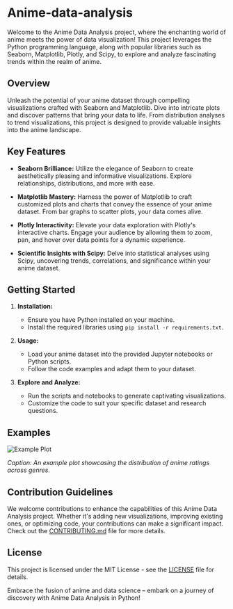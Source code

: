 # Anime-data-analysis

Welcome to the Anime Data Analysis project, where the enchanting world of anime meets the power of data visualization! This project leverages the Python programming language, along with popular libraries such as Seaborn, Matplotlib, Plotly, and Scipy, to explore and analyze fascinating trends within the realm of anime.

## Overview

Unleash the potential of your anime dataset through compelling visualizations crafted with Seaborn and Matplotlib. Dive into intricate plots and discover patterns that bring your data to life. From distribution analyses to trend visualizations, this project is designed to provide valuable insights into the anime landscape.

## Key Features

- **Seaborn Brilliance:** Utilize the elegance of Seaborn to create aesthetically pleasing and informative visualizations. Explore relationships, distributions, and more with ease.

- **Matplotlib Mastery:** Harness the power of Matplotlib to craft customized plots and charts that convey the essence of your anime dataset. From bar graphs to scatter plots, your data comes alive.

- **Plotly Interactivity:** Elevate your data exploration with Plotly's interactive charts. Engage your audience by allowing them to zoom, pan, and hover over data points for a dynamic experience.

- **Scientific Insights with Scipy:** Delve into statistical analyses using Scipy, uncovering trends, correlations, and significance within your anime dataset.

## Getting Started

1. **Installation:**
   - Ensure you have Python installed on your machine.
   - Install the required libraries using `pip install -r requirements.txt`.

2. **Usage:**
   - Load your anime dataset into the provided Jupyter notebooks or Python scripts.
   - Follow the code examples and adapt them to your dataset.

3. **Explore and Analyze:**
   - Run the scripts and notebooks to generate captivating visualizations.
   - Customize the code to suit your specific dataset and research questions.

## Examples

![Example Plot](example_plot.png)

*Caption: An example plot showcasing the distribution of anime ratings across genres.*

## Contribution Guidelines

We welcome contributions to enhance the capabilities of this Anime Data Analysis project. Whether it's adding new visualizations, improving existing ones, or optimizing code, your contributions can make a significant impact. Check out the [CONTRIBUTING.md](CONTRIBUTING.md) file for more details.

## License

This project is licensed under the MIT License - see the [LICENSE](LICENSE) file for details.

Embrace the fusion of anime and data science – embark on a journey of discovery with Anime Data Analysis in Python!
